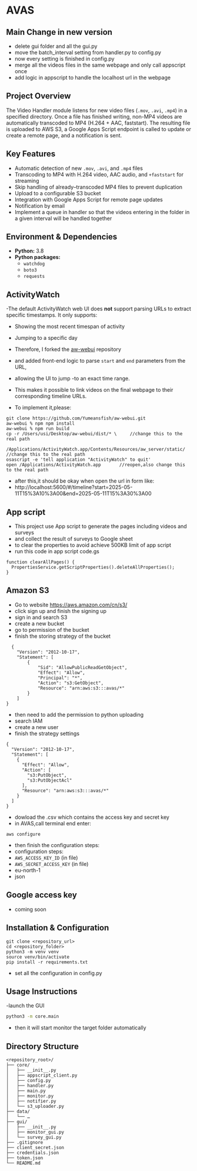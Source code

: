 # AVAS

## Main Change in new version
- delete gui folder and all the gui.py
- move the batch_interval setting from handler.py to config.py
- now every setting is finished in config.py
- merge all the videos files in the same webpage and only call appscript once
- add logic in appscript to handle the localhost url in the webpage

## Project Overview
The Video Handler module listens for new video files (`.mov`, `.avi`, `.mp4`) in a specified directory. Once a file has finished writing, non-MP4 videos are automatically transcoded to MP4 (H.264 + AAC, faststart). The resulting file is uploaded to AWS S3, a Google Apps Script endpoint is called to update or create a remote page, and a notification is sent. 

## Key Features
- Automatic detection of new `.mov`, `.avi`, and `.mp4` files  
- Transcoding to MP4 with H.264 video, AAC audio, and `+faststart` for streaming  
- Skip handling of already–transcoded MP4 files to prevent duplication  
- Upload to a configurable S3 bucket  
- Integration with Google Apps Script for remote page updates  
- Notification by email
- Implement a queue in handler so that the videos entering in the folder in a given interval will be handled together

## Environment & Dependencies
- **Python:** 3.8  
- **Python packages:**  
    - `watchdog`  
    - `boto3`  
    - `requests`
 
## ActivityWatch
-The default ActivityWatch web UI does **not** support parsing URLs to extract specific timestamps. It only supports:

- Showing the most recent timespan of activity  
- Jumping to a specific day  

- Therefore, I forked the [aw-webui](https://github.com/Yumeansfish/aw-webui) repository 
- and added front-end logic to parse `start` and `end` parameters from the URL, 
- allowing the UI to jump -to an exact time range. 
- This makes it possible to link videos on the final webpage to their corresponding timeline URLs.

- To implement it,please:
```
git clone https://github.com/Yumeansfish/aw-webui.git
aw-webui % npm npm install
aw-webui % npm run build
cp -r /Users/usi/Desktop/aw-webui/dist/* \     //change this to the real path
     /Applications/ActivityWatch.app/Contents/Resources/aw_server/static/  //change this to the real path
osascript -e 'tell application "ActivityWatch" to quit'
open /Applications/ActivityWatch.app       //reopen,also change this to the real path
```
- after this,it should be okay when open the url in form like:
- http://localhost:5600/#/timeline?start=2025-05-11T15%3A10%3A00&end=2025-05-11T15%3A30%3A00

 
## App script
- This project use App script to generate the pages including videos and surveys
- and collect the result of surveys to Google sheet
- to clear the properties to avoid achieve 500KB limit of app script
- run this code in app script code.gs
```
function clearAllPages() {
  PropertiesService.getScriptProperties().deleteAllProperties();
}
```

## Amazon S3 
- Go to website https://aws.amazon.com/cn/s3/
- click sign up and finish the signing up
- sign in and search S3
- create a new bucket
- go to permission of the bucket
- finish the storing strategy of the bucket
```
  {
    "Version": "2012-10-17",
    "Statement": [
        {
            "Sid": "AllowPublicReadGetObject",
            "Effect": "Allow",
            "Principal": "*",
            "Action": "s3:GetObject",
            "Resource": "arn:aws:s3:::avas/*"
        }
    ]
}
```
- then need to add the permission to python uploading
- search IAM
- create a new user
- finish the strategy settings
```
{
  "Version": "2012-10-17",
  "Statement": [
    {
      "Effect": "Allow",
      "Action": [
        "s3:PutObject",
        "s3:PutObjectAcl"     
      ],
      "Resource": "arn:aws:s3:::avas/*"
    }
  ]
}
```
- dowload the .csv which contains the access key and secret key
- in AVAS,call terminal end enter:
```
aws configure
```
- then finish the configuration steps:
- configuration steps:
- `AWS_ACCESS_KEY_ID`  (in file)
- `AWS_SECRET_ACCESS_KEY`  (in file)
- eu-north-1
- json

## Google access key
- coming soon





## Installation & Configuration
```
git clone <repository_url>
cd <repository_folder>
python3 -m venv venv
source venv/bin/activate
pip install -r requirements.txt
```
- set all the configuration in config.py



## Usage Instructions
-launch the GUI
```bash
python3 -m core.main
```
- then it will start monitor the target folder automatically



## Directory Structure
```text
<repository_root>/
├── core/
│   ├── __init__.py
│   ├── appscript_client.py
│   ├── config.py
│   ├── handler.py
│   ├── main.py
│   ├── monitor.py
│   ├── notifier.py
│   └── s3_uploader.py
├── data/
│   └── … 
├── gui/
│   ├── __init__.py
│   ├── monitor_gui.py
│   └── survey_gui.py
├── .gitignore
├── client_secret.json
├── credentials.json
├── token.json
└── README.md

```




